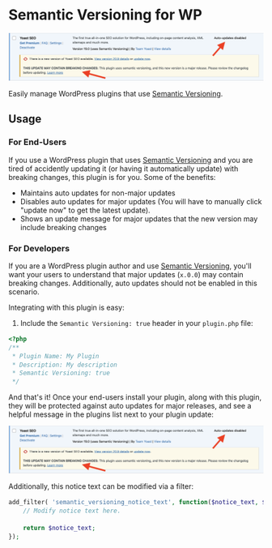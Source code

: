 # Semantic Versioning for WP

![Screenshot of plugins list with Semantic Versioning for WordPress enabled](https://github.com/blakewilson/semantic-versioning-plugin/blob/main/.wordpress-org/screenshot-1.png?raw=true)

Easily manage WordPress plugins that use [Semantic Versioning](https://semver.org).

## Usage

### For End-Users

If you use a WordPress plugin that uses [Semantic Versioning](https://semver.org) and you are tired of accidently updating it (or having it automatically update) with breaking changes, this plugin is for you. Some of the benefits:

- Maintains auto updates for non-major updates
- Disables auto updates for major updates (You will have to manually click "update now" to get the latest update).
- Shows an update message for major updates that the new version may include breaking changes

### For Developers

If you are a WordPress plugin author and use [Semantic Versioning](https://semver.org), you'll want your users to understand that major updates (`x.0.0`) may contain breaking changes. Additionally, auto updates should not be enabled in this scenario.

Integrating with this plugin is easy:

1. Include the `Semantic Versioning: true` header in your `plugin.php` file:

```php
<?php
/**
 * Plugin Name: My Plugin
 * Description: My description
 * Semantic Versioning: true
 */
```

And that's it! Once your end-users install your plugin, along with this plugin, they will be protected against auto updates for major releases, and see a helpful message in the plugins list next to your plugin update:

![Screenshot of plugins list with Semantic Versioning for WordPress enabled](https://github.com/blakewilson/semantic-versioning-plugin/blob/main/.wordpress-org/screenshot-1.png?raw=true)

Additionally, this notice text can be modified via a filter:

```php
add_filter( 'semantic_versioning_notice_text', function($notice_text, $plugin_file_name, $update_data, $update_response) {
	// Modify notice text here.

	return $notice_text;
});
```
